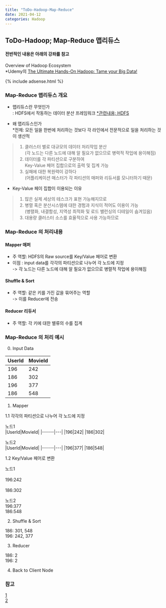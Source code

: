 ```yaml
---
title: "ToDo-Hadoop-Map-Reduce"
date: 2021-04-12
categories: Hadoop
---
```


## ToDo-Hadoop; Map-Reduce 맵리듀스

#### 전반적인 내용은 아래의 강좌를 참고
Overview of Hadoop Ecosystem<br>
*Udemy의 [The Ultimate Hands-On Hadoop: Tame your Big Data!](https://www.udemy.com/course/the-ultimate-hands-on-hadoop-tame-your-big-data/) 

{% include adsense.html %}

### Map-Reduce 맵리듀스 개요 <br>

- 맵리듀스란 무엇인가 <br>
: HDFS에서 작동하는 데이터 분산 프레임워크 [*관련내용; HDFS](https://tododata101.github.io/hadoop/todo-Hadoop1/)


- 왜 맵리듀스인가 <br>
*전제: 모든 일을 한번에 처리하는 것보다 각 라인에서 전문적으로 일을 처리하는 것이 생산적
 > 1. 클러스터 별로 대규모의 데이터 처리작업 분산 <br>
      (각 노드는 다른 노드에 대해 알 필요가 없으므로 병력적 작업에 용이해짐)<br>
 > 2. 데이터를 각 파티션으로 구분하여 <br>
      Key-Value 페어 집합으로의 출력 및 집계 가능<br>
 > 3. 실패에 대한 복원력이 강하다<br>
     (어플리케이션 매스터가 각 파티션의 매퍼와 리듀서를 모니터하기 때문)

- Key-Value 페이 집합이 이용되는 이유<br>
 > 1. 많은 실제 세상의 테스크가 표현 가능해지므로<br>
 > 2. 병렬 혹은 분산시스템에 대한 경험과 지식이 적어도 이용이 가능<br>
      (병렬화, 내결함성, 지역성 최적화 및 로드 밸런싱의 디테일이 숨겨있음)<br>
 > 3. 대용량 클러스터 소스를 효율적으로 사용 가능하므로<br>

### Map-Reduce 의 처리내용 <br>

#### Mapper 매퍼 <br>
- 주 역할: HDFS의 Raw source를 Key/Value 페어로 변환<br>
- 이점  : input data를 각각의 파티션으로 나누어 각 노드에 지정<br>
        -> 각 노드는 다른 노드에 대해 알 필요가 없으므로 병렬적 작업에 용이해짐

#### Shuffle & Sort <br>
- 주 역할: 같은 키를 가진 값을 묶어주는 역할<br>
  -> 이를 Reducer에 전송

#### Reducer 리듀서 <br>
- 주 역할: 각 키에 대한 밸류의 수를 집계 


### Map-Reduce 의 처리 예시 <br>

0. Input Data

|UserId|MovieId|
|------|---|
|196|242|
|186|302|
|196|377|
|186|548|

1. Mapper

1.1 각각의 파티션으로 나누어 각 노드에 지정


노드1 <br>
|UserId|MovieId|
|------|---|
|196|242|
|186|302|

노드2 <br>
|UserId|MovieId|
|------|---|
|196|377|
|186|548|

1.2 Key/Value 페어로 변환

노드1 <br>         
196:242<br>      
186:302<br>      

노드2 <br>
196:377<br>
186:548<br>

2. Shuffle & Sort

186: 301, 548<br>
196: 242, 377

3. Reducer

186: 2<br>
196: 2 

4. Back to Client Node



### 참고<br>
[1](https://data-flair.training/forums/topic/why-hadoop-mapreduce-uses-key-value-pair-to-process-the-data/)<br>
[2](https://kdata.or.kr/info/info_04_view.html?field=&keyword=&type=techreport&page=74&dbnum=153319&mode=detail&type=techreport)


